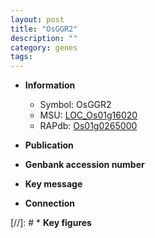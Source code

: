 ```yaml
---
layout: post
title: "OsGGR2"
description: ""
category: genes
tags: 
---
```


* **Information**  
    + Symbol: OsGGR2  
    + MSU: [LOC_Os01g16020](http://rice.uga.edu/cgi-bin/ORF_infopage.cgi?orf=LOC_Os01g16020)  
    + RAPdb: [Os01g0265000](http://rapdb.dna.affrc.go.jp/viewer/gbrowse_details/irgsp1?name=Os01g0265000)  

* **Publication**  

* **Genbank accession number**  

* **Key message**  

* **Connection**  

[//]: # * **Key figures**  


